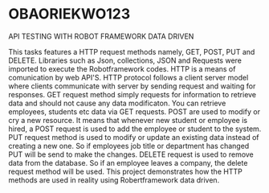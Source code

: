 # OBAORIEKWO123

API TESTING WITH ROBOT FRAMEWORK DATA DRIVEN

This tasks features a HTTP request methods namely, GET, POST, PUT and DELETE. Libraries such as Json, collections, JSON and Requests were imported to execute the Robotframework codes. HTTP is a means of comunication by web API'S. HTTP protocol follows a client server model where clients communicate with server by sending request and waiting for responses. GET request method simply requests for information to retrieve data and should not cause any data modificaton. You can retrieve employees, students etc data via GET requests. POST are used to modify or cry a new resource. It means that whenever new student or employee is hired, a POST request is used to add the employee or student to the system. PUT request method is used to modify or update an existing data instead of creating a new one. So if employees  job title or department has changed PUT will be send to make the changes. DELETE request is used to remove data from the database. So if an employee leaves a company, the delete request method will be used. This project demonstrates how the HTTP methods are used in reality using Robertframework data driven.     

